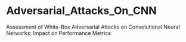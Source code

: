 # Adversarial_Attacks_On_CNN
Assessment of White-Box Adversarial Attacks on Convolutional Neural Networks: Impact on Performance Metrics
